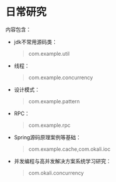 日常研究
==============
内容包含：
* jdk不常用源码类：
	> com.example.util

* 线程：
	> com.example.concurrency

* 设计模式：
	> com.example.pattern

* RPC：
	> com.example.rpc

* Spring源码原理案例等基础：
	> com.example.cache,com.okali.ioc

* 并发编程与高并发解决方案系统学习研究：
	> com.okali.concurrency
